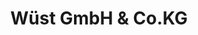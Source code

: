 ---
title: "Wüst GmbH & Co.KG"
url: /klingenberg-am-main/wuest-gmbh-und-co-kg/
shop: Autowerkstatt
---